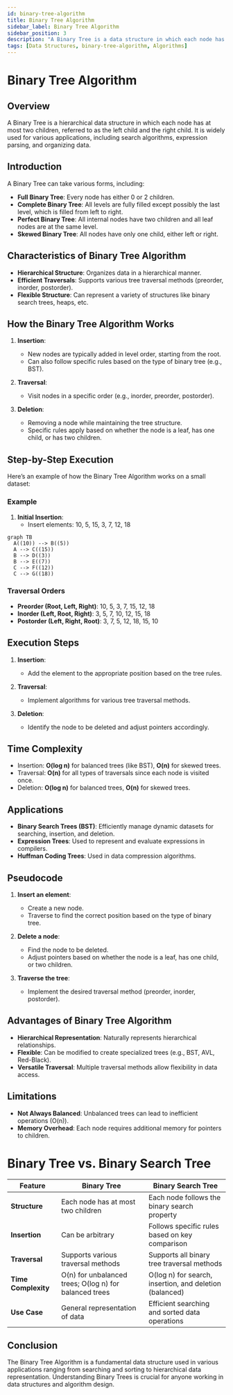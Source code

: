 ```yaml
---
id: binary-tree-algorithm
title: Binary Tree Algorithm
sidebar_label: Binary Tree Algorithm
sidebar_position: 3
description: "A Binary Tree is a data structure in which each node has at most two children."
tags: [Data Structures, binary-tree-algorithm, Algorithms]
---
```


# Binary Tree Algorithm

## Overview
A Binary Tree is a hierarchical data structure in which each node has at most two children, referred to as the left child and the right child. It is widely used for various applications, including search algorithms, expression parsing, and organizing data.

## Introduction
A Binary Tree can take various forms, including:
- **Full Binary Tree**: Every node has either 0 or 2 children.
- **Complete Binary Tree**: All levels are fully filled except possibly the last level, which is filled from left to right.
- **Perfect Binary Tree**: All internal nodes have two children and all leaf nodes are at the same level.
- **Skewed Binary Tree**: All nodes have only one child, either left or right.

## Characteristics of Binary Tree Algorithm
- **Hierarchical Structure**: Organizes data in a hierarchical manner.
- **Efficient Traversals**: Supports various tree traversal methods (preorder, inorder, postorder).
- **Flexible Structure**: Can represent a variety of structures like binary search trees, heaps, etc.

## How the Binary Tree Algorithm Works
1. **Insertion**:
   - New nodes are typically added in level order, starting from the root.
   - Can also follow specific rules based on the type of binary tree (e.g., BST).

2. **Traversal**:
   - Visit nodes in a specific order (e.g., inorder, preorder, postorder).

3. **Deletion**:
   - Removing a node while maintaining the tree structure.
   - Specific rules apply based on whether the node is a leaf, has one child, or has two children.

## Step-by-Step Execution

Here’s an example of how the Binary Tree Algorithm works on a small dataset:

### Example

1. **Initial Insertion**:
   - Insert elements: 10, 5, 15, 3, 7, 12, 18

```mermaid
graph TB
  A((10)) --> B((5))
  A --> C((15))
  B --> D((3))
  B --> E((7))
  C --> F((12))
  C --> G((18))
```

### Traversal Orders

- **Preorder (Root, Left, Right)**: 10, 5, 3, 7, 15, 12, 18
- **Inorder (Left, Root, Right)**: 3, 5, 7, 10, 12, 15, 18
- **Postorder (Left, Right, Root)**: 3, 7, 5, 12, 18, 15, 10

## Execution Steps
1. **Insertion**:
   - Add the element to the appropriate position based on the tree rules.
  
2. **Traversal**:
   - Implement algorithms for various tree traversal methods.

3. **Deletion**:
   - Identify the node to be deleted and adjust pointers accordingly.

## Time Complexity
- Insertion: **O(log n)** for balanced trees (like BST), **O(n)** for skewed trees.
- Traversal: **O(n)** for all types of traversals since each node is visited once.
- Deletion: **O(log n)** for balanced trees, **O(n)** for skewed trees.

## Applications
- **Binary Search Trees (BST)**: Efficiently manage dynamic datasets for searching, insertion, and deletion.
- **Expression Trees**: Used to represent and evaluate expressions in compilers.
- **Huffman Coding Trees**: Used in data compression algorithms.

## Pseudocode

1. **Insert an element**:
   - Create a new node.
   - Traverse to find the correct position based on the type of binary tree.

2. **Delete a node**:
   - Find the node to be deleted.
   - Adjust pointers based on whether the node is a leaf, has one child, or two children.

3. **Traverse the tree**:
   - Implement the desired traversal method (preorder, inorder, postorder).

## Advantages of Binary Tree Algorithm
- **Hierarchical Representation**: Naturally represents hierarchical relationships.
- **Flexible**: Can be modified to create specialized trees (e.g., BST, AVL, Red-Black).
- **Versatile Traversal**: Multiple traversal methods allow flexibility in data access.

## Limitations
- **Not Always Balanced**: Unbalanced trees can lead to inefficient operations (O(n)).
- **Memory Overhead**: Each node requires additional memory for pointers to children.

# Binary Tree vs. Binary Search Tree

| Feature              | Binary Tree                                           | Binary Search Tree                                   |
|----------------------|------------------------------------------------------|-----------------------------------------------------|
| **Structure**        | Each node has at most two children                   | Each node follows the binary search property        |
| **Insertion**        | Can be arbitrary                                     | Follows specific rules based on key comparison      |
| **Traversal**        | Supports various traversal methods                   | Supports all binary tree traversal methods           |
| **Time Complexity**  | O(n) for unbalanced trees; O(log n) for balanced trees | O(log n) for search, insertion, and deletion (balanced) |
| **Use Case**         | General representation of data                       | Efficient searching and sorted data operations       |

## Conclusion

The Binary Tree Algorithm is a fundamental data structure used in various applications ranging from searching and sorting to hierarchical data representation. Understanding Binary Trees is crucial for anyone working in data structures and algorithm design.

```

